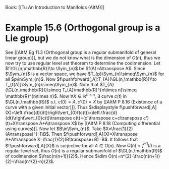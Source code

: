 Book: [[Tu An Introduction to Manifolds (AItM)]]
# Example 15.6 (Orthogonal group is a Lie group)
See [[AItM Eg 11.3 (Orthogonal group is a regular submanifold of general linear group)]], but we do not know what is the dimension of $O(n)$, thus we now try to use regular level set theorem to determine the codimension.
Let $f:\GL(n,\mathbb{R})\to \Sym_{n}$ be $f(A)=A\transpose A$.
Since $\Sym_{n}$ is a vector space, we have $T_{p}\Sym_{n}\simeq\Sym_{n}$ for all $p\in\Sym_{n}$.
Now $f\pushforward[,A]:T_{A}(\GL(n,\mathbb{R}))\to T_{f(A)}\Sym_{n}\simeq\Sym_{n}$.
Note that $T_{A}(\GL(n,\mathbb{R}))\simeq T_{A}\mathbb{R}^{n\times n}\simeq \mathbb{R}^{n\times n}$.
Now $\forall X\in \mathbb{R}^{n\times n}$, $\exists$ curve $c(t)$ in $\GL(n,\mathbb{R})$ s.t. $c(0)=A,c'(0)=X$ by [[AItM P 8.16 (Existence of a curve with a given initial vector)]].
Thus $\displaystyle f\pushforward[,A](X)=\left.\frac{d}{dt}\right\vert_{0}f(c(t))=\left.\frac{d}{dt}\right\vert_{0}c(t)\transpose c(t)=(c'\transpose c+c\transpose c')(t)=X\transpose A+A\transpose X$ by [[AItM P 8.18 (Computing differential using curves)]].
Now let $B\in\Sym_{n}$. Take $X=\frac{1}{2}(A\transpose)^{-1}B$.
Then $f\pushforward[,A](X)=X\transpose A+A\transpose X=\frac{1}{2}(B\transpose+B)=B$.
It follows that $f\pushforward[,A](X)$ is surjective for all $A\in O(n)$.
Now $O(n)=f^{-1}(I)$ is a regular level set, thus $O(n)$ is a regular submanifold of $\GL(n,\mathbb{R})$ of codimension $\frac{n(n+1)}{2}$.
Hence $\dim O(n)=n^{2}-\frac{n(n+1)}{2}=\frac{n^{2}-n}{2}$.